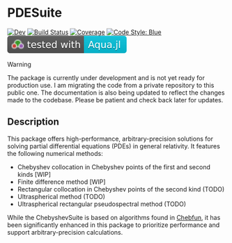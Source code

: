 # PDESuite

<!-- [![Stable](https://img.shields.io/badge/docs-stable-blue.svg)](https://AuroraDysis.github.io/PDESuite.jl/stable/) -->
[![Dev](https://img.shields.io/badge/docs-dev-blue.svg)](https://AuroraDysis.github.io/PDESuite.jl/dev/)
[![Build Status](https://github.com/AuroraDysis/PDESuite.jl/actions/workflows/CI.yml/badge.svg?branch=main)](https://github.com/AuroraDysis/PDESuite.jl/actions/workflows/CI.yml?query=branch%3Amain)
[![Coverage](https://codecov.io/gh/AuroraDysis/PDESuite.jl/branch/main/graph/badge.svg)](https://codecov.io/gh/AuroraDysis/PDESuite.jl)
[![Code Style: Blue](https://img.shields.io/badge/code%20style-blue-4495d1.svg)](https://github.com/invenia/BlueStyle)
[![Aqua](https://raw.githubusercontent.com/JuliaTesting/Aqua.jl/master/badge.svg)](https://github.com/JuliaTesting/Aqua.jl)

> [!WARNING]
> The package is currently under development and is not yet ready for production use. I am migrating the code from a private repository to this public one. The documentation is also being updated to reflect the changes made to the codebase. Please be patient and check back later for updates.

## Description

This package offers high-performance, arbitrary-precision solutions for solving partial differential equations (PDEs) in general relativity. It features the following numerical methods:

- Chebyshev collocation in Chebyshev points of the first and second kinds [WIP]
- Finite difference method [WIP]
- Rectangular collocation in Chebyshev points of the second kind (TODO)
- Ultraspherical method (TODO)
- Ultraspherical rectangular pseudospectral method (TODO)

While the ChebyshevSuite is based on algorithms found in [Chebfun](https://github.com/chebfun/chebfun), it has been significantly enhanced in this package to prioritize performance and support arbitrary-precision calculations.
